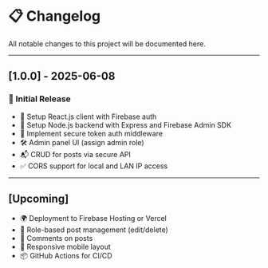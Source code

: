 # 📋 Changelog

All notable changes to this project will be documented here.

---

## \[1.0.0] - 2025-06-08

### 🎉 Initial Release

* 🚀 Setup React.js client with Firebase auth
* 🧠 Setup Node.js backend with Express and Firebase Admin SDK
* 🔐 Implement secure token auth middleware
* 🛠️ Admin panel UI (assign admin role)
* 📬 CRUD for posts via secure API
* ✅ CORS support for local and LAN IP access

---

## \[Upcoming]

* 🌍 Deployment to Firebase Hosting or Vercel
* 🔧 Role-based post management (edit/delete)
* 💬 Comments on posts
* 📱 Responsive mobile layout
* 📦 GitHub Actions for CI/CD
